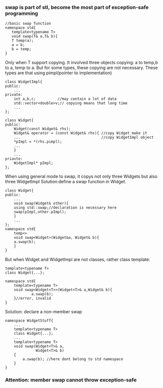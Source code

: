 ### swap is part of stl, become the most part of exception-safe programming
 ```
 //basic swap function 
 namespace std{
	template<typename T>
	void swap(T& a,T& b){
	T temp(a);
	a = b;
	b = temp;
}
```
Only when T support copying.
It involved three objects copying:
a to temp,b to a, temp to a.
But for some types, these copying are not necessary.
These types are that using pimpl(pointer to implementation)
```
class WidgetImpl{
public:
	...			
private:
	int a,b,c;			//may contain a lot of data	
	std::vector<double>v;// copying means that long time
	...
};

class Widget{
public:
	Widget(const Widget& rhs);
	Widget& operator = (const Widget& rhs){	//copy Widget make it
	...										//copy WidgetImpl object	
	*pImpl = *(rhs.pimpl);
	...
	}
	...
priavte:
	WidgetImpl* pImpl;
};
```
When using general mode to swap, it copys not only three Widgets but also
three WidgetImpl
Solution:define a swap function in Widget.
```
class Widget{
public:
	...
	void swap(Widget& other){
	using std::swap;//declaration is necessary here
	swap(pImpl,other.pImpl);
	}
	...
};
namespace std{
	temp<>
	void swap<Widget>(Widget&a, Widget& b){
	a.swap(b);
	}
}
```
But when Widget and WidgetImpl are not classes, rather class template:
```
template<typename T>
class Widget{...};

namespace std{
	template<typename T>
	void swap<Widget<T>>(Widget<T>& a,Widget& b){
			a.swap(b);
	}//error, invalid
}
```
Solution: declare a non-member swap 
```
namespace WidgetStuff{
	...
	template<typename T>
	class Widget{...};
	...
	template<typename T>
	void swap(Widget<T>& a,
			  Widget<T>& b)
	{
		a.swap(b); //here dont belong to std namespace
	}
}
```
### Attention: member swap cannot throw exception-safe

